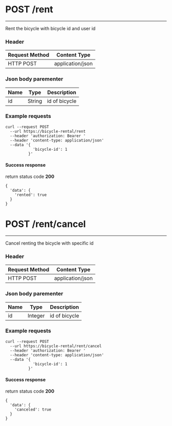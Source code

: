 # **POST /rent**
--- 
Rent the bicycle with bicycle id and user id

### Header
|**Request Method**|**Content Type**|
|--------------|------------|
|HTTP POST     |application/json|

### Json body parementer
| Name | Type | Description |
|------|------|-------------|
|  id  | String | id of bicycle|

### Example requests
```
curl --request POST 
  --url https://bicycle-rental/rent
  --header 'authorization: Bearer ' 
  --header 'content-type: application/json' 
  --data '{ 
            'bicycle-id': 1 
          }'
```
<!-- tabs:start -->
#### **Success response**
return status code **200**
```
{
  'data': {
    'rented': true
  }
}
```
<!-- tabs:end -->

# **POST /rent/cancel**
---
Cancel renting the bicycle with specific id

### Header
|**Request Method**|**Content Type**|
|--------------|------------|
|HTTP POST     |application/json|

### Json body parementer
| Name | Type | Description |
|------|------|-------------|
|  id  | Integer | id of bicycle|

### Example requests
```
curl --request POST 
  --url https://bicycle-rental/rent/cancel
  --header 'authorization: Bearer ' 
  --header 'content-type: application/json' 
  --data '{ 
            'bicycle-id': 1 
          }'
```
<!-- tabs:start -->
#### **Success response**
return status code **200**
```
{
  'data': {
    'canceled': true
  }
}
```
<!-- tabs:end -->